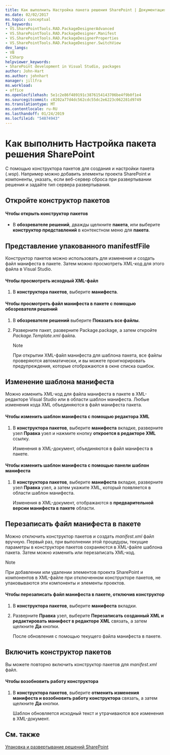 ```yaml
---
title: Как выполнить Настройка пакета решения SharePoint | Документация Майкрософт
ms.date: 02/02/2017
ms.topic: conceptual
f1_keywords:
- VS.SharePointTools.RAD.PackageDesignerAdvanced
- VS.SharePointTools.RAD.PackageDesigner.Manifest
- VS.SharePointTools.RAD.PackageDesignerProperties
- VS.SharePointTools.RAD.PackageDesigner.SwitchView
dev_langs:
- VB
- CSharp
helpviewer_keywords:
- SharePoint development in Visual Studio, packages
author: John-Hart
ms.author: johnhart
manager: jillfra
ms.workload:
- office
ms.openlocfilehash: 5e1c2e86f489191c3876154143706be4f9b0f1e4
ms.sourcegitcommit: c0202a77d4dc562cdc55dc2e6223c062281d9749
ms.translationtype: MT
ms.contentlocale: ru-RU
ms.lasthandoff: 01/24/2019
ms.locfileid: "54874943"
---
```

# <a name="how-to-customize-a-sharepoint-solution-package"></a>Как выполнить Настройка пакета решения SharePoint
  С помощью конструктора пакетов для создания и настройки пакета (*.wsp*). Например можно добавить элементы проекта SharePoint и компоненты, указать, если веб-сервер сброса при развертывании решения и задайте тип сервера развертывания.  
  
## <a name="open-the-package-designer"></a>Откройте конструктор пакетов  
  
#### <a name="to-open-the-package-designer"></a>Чтобы открыть конструктор пакетов
  
-   В **обозревателе решений**, дважды щелкните **пакета**, или выберите **конструктор представлений** в контекстном меню для **пакета**.  
  
## <a name="view-the-packaged-manifestffile"></a>Представление упакованного manifestfFile  
 Конструктор пакетов можно использовать для изменения и создать файл манифеста в пакете. Затем можно просмотреть XML-код для этого файла в Visual Studio.  
  
#### <a name="to-view-the-xml-source-file"></a>Чтобы просмотреть исходный XML-файл  
  
1.  В **конструктора пакетов**, выберите **манифеста**.  
  
#### <a name="to-view-the-packaged-manifest-file-by-using-solution-explorer"></a>Чтобы просмотреть файл манифеста в пакете с помощью обозревателя решений  
  
1.  В **обозревателе решений** выберите **Показать все файлы**.  
  
2.  Разверните пакет, разверните Package.package, а затем откройте *Package.Template.xml* файла.  
  
    > [!NOTE]  
    >  При открытии XML-файл манифеста для шаблона пакета, все файлы проверяются автоматически, и вы можете проигнорировать предупреждения, которые отображаются в окне списка ошибок.  
  
## <a name="change-the-manifest-template"></a>Изменение шаблона манифеста  
 Можно изменить XML-код для файла манифеста в пакете в XML-редакторе Visual Studio или в области шаблон манифеста. Любые изменения кода XML объединяются в файл манифеста пакета.  
  
#### <a name="to-change-the-manifest-template-by-using-the-xml-editor"></a>Чтобы изменить шаблон манифеста с помощью редактора XML  
  
1.  В **конструктора пакетов**, выберите **манифеста** вкладке, разверните узел **Правка** узел и нажмите кнопку **откроется в редакторе XML** ссылку.  
  
     Изменения в XML-документ, объединяются в файл манифеста в пакете.  
  
#### <a name="to-change-the-manifest-template-by-using-the-manifest-template-pane"></a>Чтобы изменить шаблон манифеста с помощью панели шаблон манифеста  
  
1.  В **конструктора пакетов**, выберите **манифеста** вкладке, разверните узел **Правка** узел, а затем укажите XML, который появляется в области шаблон манифеста.  
  
     Изменения в XML-документ, отображаются в **предварительной версии манифеста в пакете** области.  
  
## <a name="overwrite-the-packaged-manifest-file"></a>Перезаписать файл манифеста в пакете  
 Можно отключить конструктор пакетов и создать *manifest.xml* файл вручную. Первый раз, при выполнении этой процедуры, текущие параметры в конструкторе пакетов сохраняются в XML-файле шаблона пакета. Затем можно изменить или перезаписать XML-код.  
  
> [!NOTE]  
>  При добавлении или удалении элементов проекта SharePoint и компонентов в XML-файле при отключенном конструкторе пакетов, не упаковываются эти компоненты и элементы проектов.  
  
#### <a name="to-overwrite-packaged-manifest-file-by-disabling-the-designer"></a>Чтобы перезаписать файл манифеста в пакете, отключив конструктор  
  
1.  В **конструктора пакетов**, выберите **манифеста** вкладки.  
  
2.  Разверните **Правка** узел, выберите **Перезаписать созданный XML и редактировать манифест в редакторе XML** связать, а затем щелкните **Да** кнопки.  
  
     После обновления с помощью текущего файла манифеста в пакете.  
  
## <a name="enable-the-package-designer"></a>Включить конструктор пакетов  
 Вы можете повторно включить конструктор пакетов для *manifest.xml* файл.  
  
#### <a name="to-re-enable-the-designer"></a>Чтобы возобновить работу конструктора  
  
1.  В **конструктора пакетов**, выберите **отменить изменения манифеста и возобновить работу конструктора** связать, а затем щелкните **Да** кнопки.  
  
     Шаблон обновляется исходный текст и утрачиваются все изменения в XML-документ.  
  
## <a name="see-also"></a>См. также
 [Упаковка и развертывание решений SharePoint](../sharepoint/packaging-and-deploying-sharepoint-solutions.md)  
